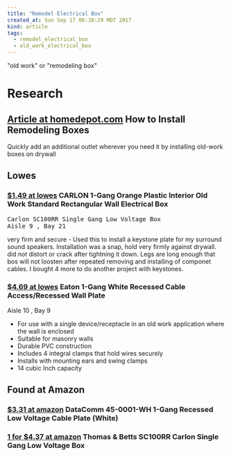 ```yaml
---
title: "Remodel Electrical Box"
created_at: Sun Sep 17 06:38:29 MDT 2017
kind: article
tags:
  - remodel_electrical_box
  - old_work_electrical_box
---
```


"old work" or "remodeling box"

<h1>Research</h1>

<h2>
  <a href="http://www.homedepot.com/c/installing_remodeling_boxes_HT_PG_EL" target="_blank">Article at homedepot.com</a>
  How to Install Remodeling Boxes
</h2>

Quickly add an additional outlet wherever you need it by installing old-work boxes on drywall 

<h2>Lowes</h2>

<h3>
  <a href="https://www.lowes.com/pd/CARLON-1-Gang-Orange-Plastic-Interior-Old-Work-Standard-Rectangular-Wall-Electrical-Box/1000291787" target="_blank">$1.49 at lowes</a>
  CARLON 1-Gang Orange Plastic Interior Old Work Standard Rectangular Wall Electrical Box 
</h3>

<pre>
Carlon SC100RR Single Gang Low Voltage Box 
Aisle 9 , Bay 21 
</pre>

very firm and secure - Used this to install a keystone plate for my
surround sound speakers. Installation was a snap, hold very firmly against
drywall. did not distort or crack after tightning it down. Legs are long
enough that bos will not loosten after repeated removing and installing
of componet cables. I bought 4 more to do another project with keystones.

<h3>
  <a href="https://www.lowes.com/pd/Eaton-1-Gang-White-Recessed-Cable-Access-Recessed-Wall-Plate/3125961" target="_blank">$4.69 at lowes</a>
  Eaton 1-Gang White Recessed Cable Access/Recessed Wall Plate 
</h3>

Aisle 10 , Bay 9 

<ul>
  <li>For use with a single device/receptacle in an old work application where the wall is enclosed</li>
  <li>Suitable for masonry walls</li>
  <li>Durable PVC construction</li>
  <li>Includes 4 integral clamps that hold wires securely</li>
  <li>Installs with mounting ears and swing clamps</li>
  <li>14 cubic Inch capacity</li>
</ul>

<h2>Found at Amazon</h2>

<h3>
  <a href="https://www.amazon.com/DataComm-45-0001-WH-1-Gang-Recessed-Voltage/dp/B00193U3O0" target="_blank">$3.31 at amazon</a>
  DataComm 45-0001-WH 1-Gang Recessed Low Voltage Cable Plate (White) 
</h3>

<h3>
  <a href="https://www.amazon.com/Thomas-Betts-SC100RR-Carlon-Voltage/dp/B000W09PQI" target="_blank">1 for $4.37 at amazon</a>
  Thomas & Betts SC100RR Carlon Single Gang Low Voltage Box 
</h3>

<!--
html boilerplate
<a href="" target="_blank"></a>
<a name=""></a>
<img src="" width="400px">
<ul>
  <li></li>
</ul>
<pre>
</pre>
<pre><code>
</code></pre>
<math xmlns='http://www.w3.org/1998/Math/MathML' display='block'>
</math>
-->
